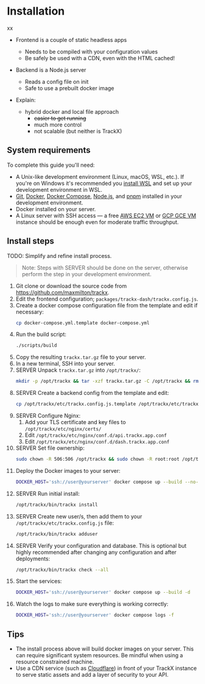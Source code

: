 # Installation

xx

- Frontend is a couple of static headless apps
  - Needs to be compiled with your configuration values
  - Be safely be used with a CDN, even with the HTML cached!
- Backend is a Node.js server

  - Reads a config file on init
  - Safe to use a prebuilt docker image

- Explain:
  - hybrid docker and local file approach
    - ~~easier to get running~~
    - much more control
    - not scalable (but neither is TrackX)

## System requirements

To complete this guide you'll need:

- A Unix-like development environment (Linux, macOS, WSL, etc.). If you're on Windows it's recommended you [install WSL](https://docs.microsoft.com/en-us/windows/wsl/install) and set up your development environment in WSL.
- [Git](https://git-scm.com/), [Docker](https://docs.docker.com/get-docker/), [Docker Compose](https://docs.docker.com/compose/cli-command/#installing-compose-v2), [Node.js](https://nodejs.org/en/download/), and [pnpm](https://pnpm.io/installation) installed in your development environment.
- Docker installed on your server.
- A Linux server with SSH access — a free [AWS EC2 VM](https://aws.amazon.com/free/) or [GCP GCE VM](https://cloud.google.com/free) instance should be enough even for moderate traffic throughput.

## Install steps

TODO: Simplify and refine install process.

> Note: Steps with <span class="tag">SERVER</span> should be done on the server, otherwise perform the step in your development environment.

<!-- TODO: Add tips from https://code.visualstudio.com/docs/containers/ssh -->

1. Git clone or download the source code from <https://github.com/maxmilton/trackx>.
1. Edit the frontend configuration; `packages/trackx-dash/trackx.config.js`.
1. Create a docker compose configuration file from the template and edit if necessary:
   ```sh
   cp docker-compose.yml.template docker-compose.yml
   ```
1. Run the build script:
   ```sh
   ./scripts/build
   ```
1. Copy the resulting `trackx.tar.gz` file to your server.
1. In a new terminal, SSH into your server.
1. <span class="tag">SERVER</span> Unpack `trackx.tar.gz` into `/opt/trackx/`:
   ```sh
   mkdir -p /opt/trackx && tar -xzf trackx.tar.gz -C /opt/trackx && rm trackx.tar.gz
   ```
1. <span class="tag">SERVER</span> Create a backend config from the template and edit:
   ```sh
   cp /opt/trackx/etc/trackx.config.js.template /opt/trackx/etc/trackx.config.js
   ```
1. <span class="tag">SERVER</span> Configure Nginx:
   1. Add your TLS certificate and key files to `/opt/trackx/etc/nginx/certs/`
   1. Edit `/opt/trackx/etc/nginx/conf.d/api.trackx.app.conf`
   1. Edit `/opt/trackx/etc/nginx/conf.d/dash.trackx.app.conf`
1. <span class="tag">SERVER</span> Set file ownership:
   ```sh
   sudo chown -R 506:506 /opt/trackx && sudo chown -R root:root /opt/trackx/etc/nginx && sudo chmod 400 /opt/trackx/etc/nginx/certs/*
   ```
1. Deploy the Docker images to your server:
   ```sh
   DOCKER_HOST='ssh://user@yourserver' docker compose up --build --no-start
   ```
1. <span class="tag">SERVER</span> Run initial install:
   ```sh
   /opt/trackx/bin/trackx install
   ```
1. <span class="tag">SERVER</span> Create new user/s, then add them to your `/opt/trackx/etc/trackx.config.js` file:
   ```sh
   /opt/trackx/bin/trackx adduser
   ```
1. <span class="tag">SERVER</span> Verify your configuration and database. This is optional but highly recommended after changing any configuration and after deployments:
   ```sh
   /opt/trackx/bin/trackx check --all
   ```
1. Start the services:
   ```sh
   DOCKER_HOST='ssh://user@yourserver' docker compose up --build -d
   ```
1. Watch the logs to make sure everything is working correctly:
   ```sh
   DOCKER_HOST='ssh://user@yourserver' docker compose logs -f
   ```

## Tips

- The install process above will build docker images on your server. This can require significant system resources. Be mindful when using a resource constrained machine.
- Use a CDN service (such as [Cloudflare](https://www.cloudflare.com)) in front of your TrackX instance to serve static assets and add a layer of security to your API.
